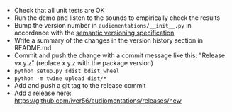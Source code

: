 * Check that all unit tests are OK
* Run the demo and listen to the sounds to empirically check the results
* Bump the version number in `audiomentations/__init__.py` in accordance with the [semantic versioning specification](https://semver.org/)
* Write a summary of the changes in the version history section in README.md
* Commit and push the change with a commit message like this: "Release vx.y.z" (replace x.y.z with the package version)
* `python setup.py sdist bdist_wheel`
* `python -m twine upload dist/*`
* Add and push a git tag to the release commit
* Add a release here: https://github.com/iver56/audiomentations/releases/new
